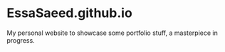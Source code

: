 # EssaSaeed.github.io

My personal website to showcase some portfolio stuff, a masterpiece in progress.
